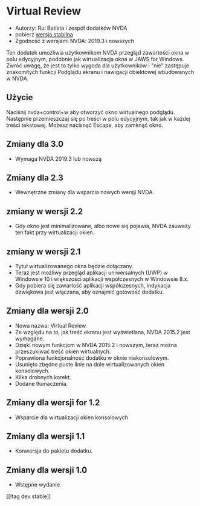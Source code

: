 # Virtual Review #

* Autorzy: Rui Batista i zespół dodatków NVDA
* pobierz [wersja stabilna][1]
* Zgodność z wersjami NVDA: 2019.3 i nowszych

Ten dodatek umożliwia użytkownikom NVDA przegląd zawartości okna w polu
edycyjnym, podobnie jak wirtualizacja okna w JAWS for Windows. Zwróć uwagę,
że jest to tylko wygoda dla użytkowników i  "nie" zastępuje znakomitych
funkcji Podglądu ekranu i nawigacji obiektowej wbudowanych w NVDA.

## Użycie ##

Naciśnij nvda+control+w aby otworzyć okno wirtualnego podglądu. Następnie
przemieszczaj się po treści w polu edycyjnym, tak jak w każdej treści
tekstowej. Możesz nacisnąć Escape, aby zamknąć okno.

## Zmiany dla 3.0

* Wymaga NVDA 2019.3 lub nowszą

## Zmiany dla 2.3

* Wewnętrzne zmiany dla wsparcia nowych wersji NVDA.

## zmiany w wersji 2.2

* Gdy okno jest minimalizowane, albo nowe się pojawia, NVDA zauważy ten fakt
  przy wirtualizacji okien.

## zmiany w wersji 2.1

* Tytuł wirtualizowanego okna będzie dołączany.
* Teraz jest możliwy przegląd aplikacji uniwersalnych (UWP) w Windowsie 10 i
  większości aplikacji współczesnych w Windowsie 8.x.
* Gdy pobiera się zawartość aplikacji współczesnych, indykacja dzwiękowa
  jest włączana, aby oznajmić gotowość dodatku.

## Zmiany dla wersji 2.0

* Nowa nazwa: Virtual Review.
* Ze względu na to, jak treść ekranu jest wyświetlana, NVDA 2015.2 jest
  wymagane.
* Dzięki nowym funkcjom w NVDA 2015.2 i nowszym, teraz można przeszukiwać
  treść okien wirtualnych.
* Poprawiona funkcjonalność dodatku w oknie niekonsolowym.
* Usunięto zbędne puste linie na dole wirtualizowanych okien konsolowych.
* Kilka drobnych korekt.
* Dodane tłumaczenia.

## Zmiany dla wersji for 1.2

* Wsparcie dla wirtualizacji okien konsolowych

## Zmiany dla wersji 1.1

* Konwersja do pakietu dodatku.

## Zmiany dla wersji 1.0

* Wstępne wydanie

[[!tag dev stable]]

[1]: https://addons.nvda-project.org/files/get.php?file=VR
